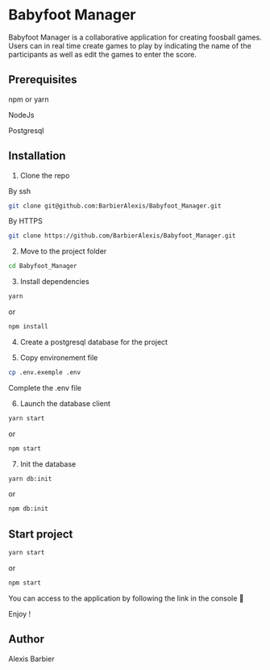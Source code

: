 # Babyfoot Manager

Babyfoot Manager is a collaborative application for creating foosball games. Users can in real time create games to play by indicating the name of the participants as well as edit the games to enter the score.

## Prerequisites

npm or yarn

NodeJs

Postgresql


## Installation

1. Clone the repo

  By ssh 
  ```sh
  git clone git@github.com:BarbierAlexis/Babyfoot_Manager.git
  ```
  By HTTPS
  ```sh
  git clone https://github.com/BarbierAlexis/Babyfoot_Manager.git
  ```

2. Move to the project folder 
  ```sh
  cd Babyfoot_Manager
  ```
   
3. Install dependencies 
  ```sh
  yarn
  ```
  or
  ```sh
  npm install
  ```
   
4. Create a postgresql database for the project
 
5. Copy environement file
  ```sh
  cp .env.exemple .env
  ```
  Complete the .env file
  
6. Launch the database client
  ```sh
  yarn start
  ```
  or
  ```sh
  npm start
  ```
   
7. Init the database
  ```sh
  yarn db:init
  ```
  or
  ```sh
  npm db:init
  ```
## Start project 

  ```sh
  yarn start
  ```
  or
  ```sh
  npm start
  ```
You can access to the application by following the link in the console 🚀

Enjoy !

## Author
Alexis Barbier

